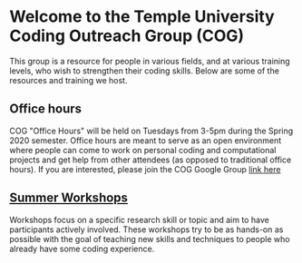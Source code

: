 # Welcome to the Temple University Coding Outreach Group (COG)

This group is a resource for people in various fields, and at various training levels, who wish to strengthen their coding skills. Below are some of the resources and training we host.

## Office hours
COG "Office Hours" will be held on Tuesdays from 3-5pm during the Spring 2020 semester. Office hours are meant to serve as an open environment where people can come to work on personal coding and computational projects and get help from other attendees (as opposed to traditional office hours). If you are interested, please join the COG Google Group [link here](https://groups.google.com/forum/#!forum/coding-outreach-group/join)

## [Summer Workshops](https://github.com/TU-Coding-Outreach-Group/cog_summer_workshops_2020/blob/master/README.md)
Workshops focus on a specific research skill or topic and aim to have participants actively involved. These workshops try to be as hands-on as possible with the goal of teaching new skills and techniques to people who already have some coding experience.
